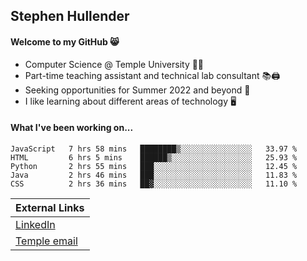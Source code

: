 ## Stephen Hullender

#### Welcome to my GitHub 😸
  * Computer Science @ Temple University 🍒🦉
  * Part-time teaching assistant and technical lab consultant 📚🖨️
  * Seeking opportunities for Summer 2022 and beyond 🚀
  * I like learning about different areas of technology 🖥️

#### What I've been working on...
<!--START_SECTION:waka-->
```text
JavaScript   7 hrs 58 mins   ████████▒░░░░░░░░░░░░░░░░   33.97 % 
HTML         6 hrs 5 mins    ██████▒░░░░░░░░░░░░░░░░░░   25.93 % 
Python       2 hrs 55 mins   ███░░░░░░░░░░░░░░░░░░░░░░   12.45 % 
Java         2 hrs 46 mins   ███░░░░░░░░░░░░░░░░░░░░░░   11.83 % 
CSS          2 hrs 36 mins   ██▓░░░░░░░░░░░░░░░░░░░░░░   11.10 % 
```
<!--END_SECTION:waka-->

| External Links | 
| -------------- |
| [LinkedIn](https://linkedin.com/in/shullender) |
| [Temple email](mailto:stephull@temple.edu) |

<!--
Here are some ideas to get you started:
- 🔭 I’m currently working on ...
- 🌱 I’m currently learning ...
- 👯 I’m looking to collaborate on ...
- 🤔 I’m looking for help with ...
- 💬 Ask me about ...
- 📫 How to reach me: ...
- 😄 Pronouns: ...
- ⚡ Fun fact: ...
-->
